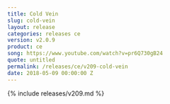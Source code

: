 ```yaml
---
title: Cold Vein
slug: cold-vein
layout: release
categories: releases ce
version: v2.0.9
product: ce
song: https://www.youtube.com/watch?v=pr6Q730gB24
quote: untitled
permalink: /releases/ce/v209-cold-vein
date: 2018-05-09 00:00:00 Z
---
```

{% include releases/v209.md %}
